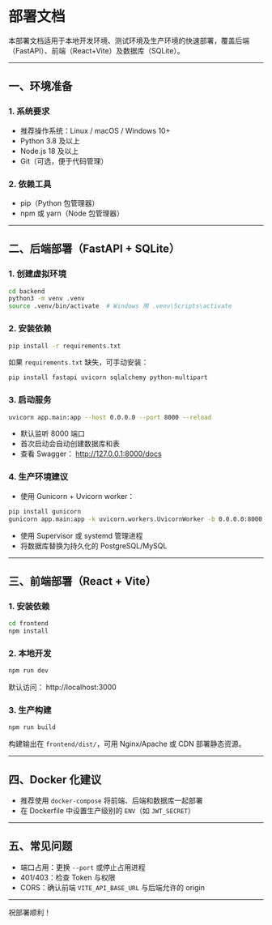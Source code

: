 # 部署文档

本部署文档适用于本地开发环境、测试环境及生产环境的快速部署，覆盖后端（FastAPI）、前端（React+Vite）及数据库（SQLite）。

---

## 一、环境准备

### 1. 系统要求

- 推荐操作系统：Linux / macOS / Windows 10+
- Python 3.8 及以上
- Node.js 18 及以上
- Git（可选，便于代码管理）

### 2. 依赖工具

- pip（Python 包管理器）
- npm 或 yarn（Node 包管理器）

---

## 二、后端部署（FastAPI + SQLite）

### 1. 创建虚拟环境

```bash
cd backend
python3 -m venv .venv
source .venv/bin/activate  # Windows 用 .venv\Scripts\activate
```

### 2. 安装依赖

```bash
pip install -r requirements.txt
```

如果 `requirements.txt` 缺失，可手动安装：

```bash
pip install fastapi uvicorn sqlalchemy python-multipart
```

### 3. 启动服务

```bash
uvicorn app.main:app --host 0.0.0.0 --port 8000 --reload
```

- 默认监听 8000 端口
- 首次启动会自动创建数据库和表
- 查看 Swagger： http://127.0.0.1:8000/docs

### 4. 生产环境建议

- 使用 Gunicorn + Uvicorn worker：

```bash
pip install gunicorn
gunicorn app.main:app -k uvicorn.workers.UvicornWorker -b 0.0.0.0:8000
```

- 使用 Supervisor 或 systemd 管理进程
- 将数据库替换为持久化的 PostgreSQL/MySQL

---

## 三、前端部署（React + Vite）

### 1. 安装依赖

```bash
cd frontend
npm install
```

### 2. 本地开发

```bash
npm run dev
```

默认访问： http://localhost:3000

### 3. 生产构建

```bash
npm run build
```

构建输出在 `frontend/dist/`，可用 Nginx/Apache 或 CDN 部署静态资源。

---

## 四、Docker 化建议

- 推荐使用 `docker-compose` 将前端、后端和数据库一起部署
- 在 Dockerfile 中设置生产级别的 `ENV`（如 `JWT_SECRET`）

---

## 五、常见问题

- 端口占用：更换 `--port` 或停止占用进程
- 401/403：检查 Token 与权限
- CORS：确认前端 `VITE_API_BASE_URL` 与后端允许的 origin

---

祝部署顺利！
